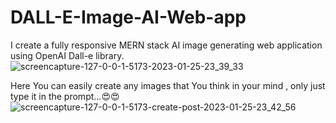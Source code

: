 # DALL-E-Image-AI-Web-app
I create a fully responsive MERN stack AI image generating web  application using OpenAI Dall-e library.
![screencapture-127-0-0-1-5173-2023-01-25-23_39_33](https://user-images.githubusercontent.com/82415398/214647318-02eed27a-f0de-4acd-b763-9083e0a41795.png)

Here You can easily create any images that You think in your mind , only just type it in the prompt...😍😍 ![screencapture-127-0-0-1-5173-create-post-2023-01-25-23_42_56](https://user-images.githubusercontent.com/82415398/214647736-81fb15d3-fdbc-489f-9bf0-2271a8e5ff41.png)

